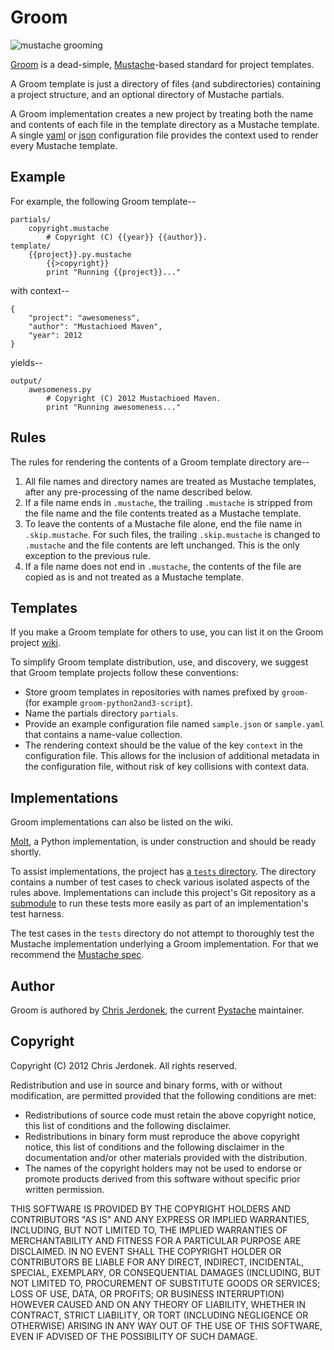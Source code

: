 Groom
=====

![](http://github.com/cjerdonek/groom/raw/master/images/groom.png "mustache grooming")

[Groom](http://cjerdonek.github.com/groom/) is a dead-simple,
[Mustache](http://mustache.github.com/)-based standard for project templates.

A Groom template is just a directory of files (and subdirectories) containing
a project structure, and an optional directory of Mustache partials.

A Groom implementation creates a new project by treating both the name and
contents of each file in the template directory as a Mustache template.
A single [yaml](http://yaml.org/) or [json](http://www.json.org/) configuration
file provides the context used to render every Mustache template.


Example
-------

For example, the following Groom template--

	partials/
	    copyright.mustache
			# Copyright (C) {{year}} {{author}}.
	template/
		{{project}}.py.mustache
		    {{>copyright}}
			print "Running {{project}}..."

with context--

	{
        "project": "awesomeness",
        "author": "Mustachioed Maven",
        "year": 2012
	}

yields--

	output/
		awesomeness.py
			# Copyright (C) 2012 Mustachioed Maven.
			print "Running awesomeness..."

Rules
-----

The rules for rendering the contents of a Groom template directory are--

1.  All file names and directory names are treated as Mustache templates,
    after any pre-processing of the name described below.
2.  If a file name ends in `.mustache`, the trailing `.mustache` is stripped
    from the file name and the file contents treated as a Mustache template.
3.  To leave the contents of a Mustache file alone, end the file name in
    `.skip.mustache`.  For such files, the trailing `.skip.mustache` is
    changed to `.mustache` and the file contents are left unchanged.  This is
    the only exception to the previous rule.
4.  If a file name does not end in `.mustache`, the contents of the file
    are copied as is and not treated as a Mustache template.


Templates
---------

If you make a Groom template for others to use, you can list it on the Groom
project [wiki](https://github.com/cjerdonek/groom/wiki).

To simplify Groom template distribution, use, and discovery, we suggest that
Groom template projects follow these conventions:

* Store groom templates in repositories with names prefixed by `groom-`
  (for example `groom-python2and3-script`).
* Name the partials directory `partials`.
* Provide an example configuration file named `sample.json` or `sample.yaml`
  that contains a name-value collection.
* The rendering context should be the value of the key `context` in the
  configuration file.  This allows for the inclusion of additional metadata
  in the configuration file, without risk of key collisions with context data.


Implementations
---------------

Groom implementations can also be listed on the wiki.

[Molt](https://github.com/cjerdonek/molt), a Python implementation, is under
construction and should be ready shortly.

To assist implementations, the project has
[a `tests` directory](https://github.com/cjerdonek/groom/tree/master/tests).
The directory contains a number of test cases to check various isolated
aspects of the rules above.  Implementations can include this project's
Git repository as a [submodule](http://help.github.com/submodules/)
to run these tests more easily as part of an implementation's test harness.

The test cases in the `tests` directory do not attempt to thoroughly test
the Mustache implementation underlying a Groom implementation.  For that
we recommend the [Mustache spec](https://github.com/mustache/spec).


Author
------

Groom is authored by [Chris Jerdonek](https://github.com/cjerdonek), the
current [Pystache](https://github.com/defunkt/pystache) maintainer.


Copyright
---------

Copyright (C) 2012 Chris Jerdonek.  All rights reserved.

Redistribution and use in source and binary forms, with or without
modification, are permitted provided that the following conditions are met:

* Redistributions of source code must retain the above copyright notice,
  this list of conditions and the following disclaimer.
* Redistributions in binary form must reproduce the above copyright notice,
  this list of conditions and the following disclaimer in the documentation
  and/or other materials provided with the distribution.
* The names of the copyright holders may not be used to endorse or promote
  products derived from this software without specific prior written
  permission.

THIS SOFTWARE IS PROVIDED BY THE COPYRIGHT HOLDERS AND CONTRIBUTORS "AS IS"
AND ANY EXPRESS OR IMPLIED WARRANTIES, INCLUDING, BUT NOT LIMITED TO, THE
IMPLIED WARRANTIES OF MERCHANTABILITY AND FITNESS FOR A PARTICULAR PURPOSE
ARE DISCLAIMED.  IN NO EVENT SHALL THE COPYRIGHT HOLDER OR CONTRIBUTORS BE
LIABLE FOR ANY DIRECT, INDIRECT, INCIDENTAL, SPECIAL, EXEMPLARY, OR
CONSEQUENTIAL DAMAGES (INCLUDING, BUT NOT LIMITED TO, PROCUREMENT OF
SUBSTITUTE GOODS OR SERVICES; LOSS OF USE, DATA, OR PROFITS; OR BUSINESS
INTERRUPTION) HOWEVER CAUSED AND ON ANY THEORY OF LIABILITY, WHETHER IN
CONTRACT, STRICT LIABILITY, OR TORT (INCLUDING NEGLIGENCE OR OTHERWISE)
ARISING IN ANY WAY OUT OF THE USE OF THIS SOFTWARE, EVEN IF ADVISED OF THE
POSSIBILITY OF SUCH DAMAGE.
